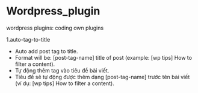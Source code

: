 # Wordpress_plugin
wordpress plugins: coding own plugins

1.auto-tag-to-title
- Auto add post tag to title.
- Format will be: [post-tag-name] title of post (example: [wp tips] How to filter a content).
- Tự động thêm tag vào tiêu đề bài viết.
- Tiêu đề sẽ tự động được thêm dạng [post-tag-name] trước tên bài viết (ví dụ: [wp tips] How to filter a content).
